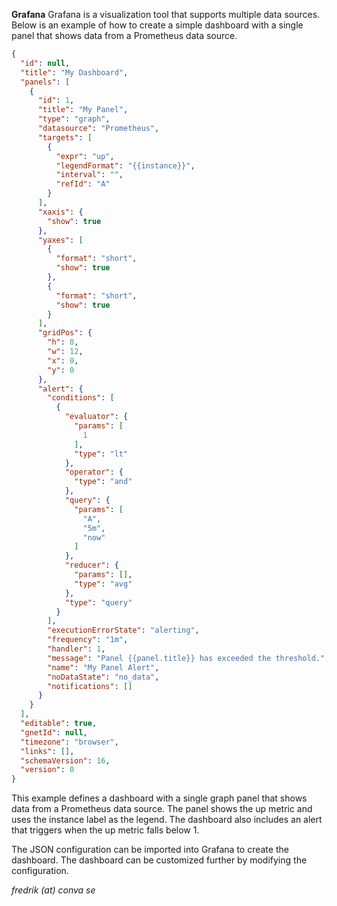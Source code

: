 __Grafana__
Grafana is a visualization tool that supports multiple data sources. Below is an example of how to create a simple dashboard with a single panel that shows data from a Prometheus data source.
```json
{
  "id": null,
  "title": "My Dashboard",
  "panels": [
    {
      "id": 1,
      "title": "My Panel",
      "type": "graph",
      "datasource": "Prometheus",
      "targets": [
        {
          "expr": "up",
          "legendFormat": "{{instance}}",
          "interval": "",
          "refId": "A"
        }
      ],
      "xaxis": {
        "show": true
      },
      "yaxes": [
        {
          "format": "short",
          "show": true
        },
        {
          "format": "short",
          "show": true
        }
      ],
      "gridPos": {
        "h": 8,
        "w": 12,
        "x": 0,
        "y": 0
      },
      "alert": {
        "conditions": [
          {
            "evaluator": {
              "params": [
                1
              ],
              "type": "lt"
            },
            "operator": {
              "type": "and"
            },
            "query": {
              "params": [
                "A",
                "5m",
                "now"
              ]
            },
            "reducer": {
              "params": [],
              "type": "avg"
            },
            "type": "query"
          }
        ],
        "executionErrorState": "alerting",
        "frequency": "1m",
        "handler": 1,
        "message": "Panel {{panel.title}} has exceeded the threshold.",
        "name": "My Panel Alert",
        "noDataState": "no_data",
        "notifications": []
      }
    }
  ],
  "editable": true,
  "gnetId": null,
  "timezone": "browser",
  "links": [],
  "schemaVersion": 16,
  "version": 0
}

```
This example defines a dashboard with a single graph panel that shows data from a Prometheus data source. The panel shows the up metric and uses the instance label as the legend. The dashboard also includes an alert that triggers when the up metric falls below 1.

The JSON configuration can be imported into Grafana to create the dashboard. The dashboard can be customized further by modifying the configuration.


_fredrik (at) conva se_
